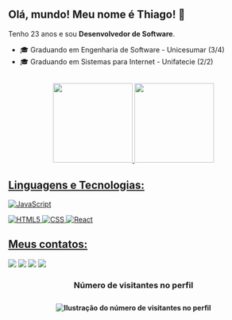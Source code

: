 ## Olá, mundo! Meu nome é <strong>Thiago</strong>! 👋

<p align="left">
Tenho 23 anos e sou <strong>Desenvolvedor de Software</strong>.

<ul>
  <li>🎓 Graduando em Engenharia de Software - Unicesumar (3/4)</li>
  <li>🎓 Graduando em Sistemas para Internet - Unifatecie (2/2)</li>
</ul>

##

<div align="center">
  <a href="https://github.com/tpessoaaraujo">
  <img height="160em" src="https://github-readme-stats.vercel.app/api?username=tpessoaaraujo&show_icons=true&theme=github_dark&include_all_commits=true&count_private=true"/>
  <img height="160em" src="https://github-readme-stats.vercel.app/api/top-langs/?username=tpessoaaraujo&layout=compact&langs_count=7&theme=github_dark"/>
</div>

<h2 align="left">
  Linguagens e Tecnologias:
</h2>

![JavaScript](https://img.shields.io/badge/JavaScript-F7DF1E?style=for-the-badge&logo=javascript&logoColor=black)

![HTML5](https://img.shields.io/badge/HTML5-E34F26?style=for-the-badge&logo=html5&logoColor=white)
![CSS](https://img.shields.io/badge/CSS3-1572B6?style=for-the-badge&logo=css3&logoColor=white)
![React](https://img.shields.io/badge/React-20232A?style=for-the-badge&logo=react&logoColor=61DAFB)

<h2 align="left">
  Meus contatos:
</h2>  
<div>
  <a href="https://wa.me/5514933006963" target="_blank"><img src="https://img.shields.io/badge/WhatsApp-25D366?style=for-the-badge&logo=whatsapp&logoColor=white" target="_blank"></a>
  <a href="https://www.linkedin.com/in/thiagopessoaaraujo" target="_blank"><img src="https://img.shields.io/badge/LinkedIn-0077B5?style=for-the-badge&logo=linkedin&logoColor=white" target="_blank"></a>
  <a href = "mailto:tp102000@gmail.com"><img src="https://img.shields.io/badge/Gmail-D14836?style=for-the-badge&logo=gmail&logoColor=white"></a>
  <a href="https://instagram.com/tpessoaaraujo" target="_blank"><img src="https://img.shields.io/badge/-Instagram-%23E4405F?style=for-the-badge&logo=instagram&logoColor=white" target="_blank"></a>
</div>

<div align="center">
  <h3><b>Número de visitantes no perfil<h3>
</div>

<p align="center">
  <img
    src="https://profile-counter.glitch.me/tpessoaaraujo/count.svg"
    alt="Ilustração do número de visitantes no perfil"
  />
</p>
